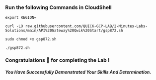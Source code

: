 ### Run the following Commands in CloudShell

```
export REGION=
```
```
curl -LO raw.githubusercontent.com/QUICK-GCP-LAB/2-Minutes-Labs-Solutions/main/API%20Gateway%20Qwik%20Start/gsp872.sh

sudo chmod +x gsp872.sh

./gsp872.sh
```

### Congratulations 🎉 for completing the Lab !

##### *You Have Successfully Demonstrated Your Skills And Determination.*
